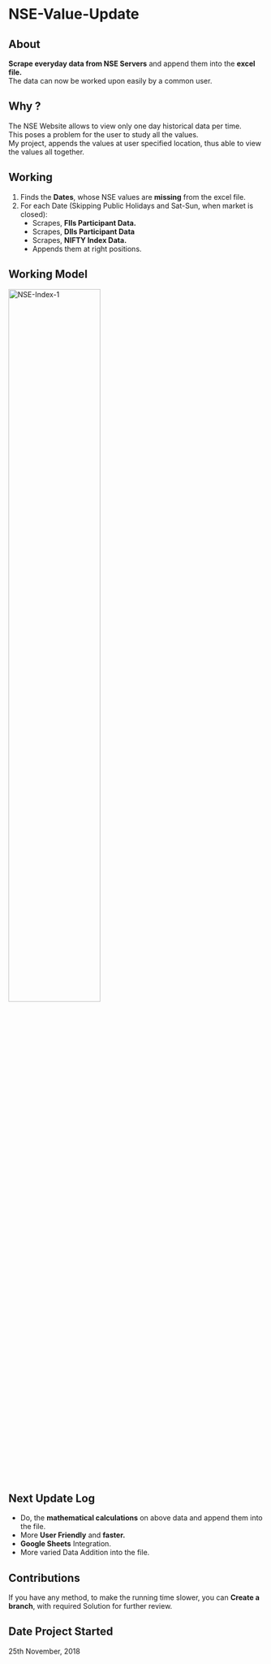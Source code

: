 # NSE-Value-Update

## About
<b>Scrape everyday data from NSE Servers</b> and append them into the <b>excel file.</b><br>
The data can now be worked upon easily by a common user.

## Why ?
The NSE Website allows to view only one day historical data per time.<br>
This poses a problem for the user to study all the values.<br>
My project, appends the values at user specified location, thus able to view the values all together.

## Working
<ol>
  <li>Finds the <b>Dates</b>, whose NSE values are <b>missing</b> from the excel file.
  <li>For each Date (Skipping Public Holidays and Sat-Sun, when market is closed):
    <ul type="disc">
      <li>Scrapes, <b>FIIs Participant Data.</b>
      <li>Scrapes, <b>DIIs Participant Data</b>
      <li>Scrapes, <b>NIFTY Index Data.</b>
      <li>Appends them at right positions.
    </ul>
</ol>

## Working Model
<a href="https://ibb.co/8cz21xR"><img src="https://i.ibb.co/6Bvbjtp/NSE-Index-1.png" alt="NSE-Index-1" border="0" width="60%"></a>

## Next Update Log
<ul>
  <li>Do, the <b>mathematical calculations</b> on above data and append them into the file.
  <li>More <b>User Friendly</b> and <b>faster.</b>
  <li><b>Google Sheets</b> Integration.
  <li>More varied Data Addition into the file.
</ul>

## Contributions
If you have any method, to make the running time slower, you can <b>Create a branch</b>, with required Solution for further review.

## Date Project Started
25th November, 2018
  
